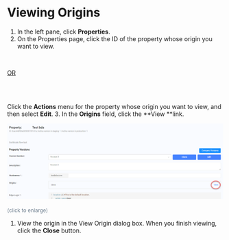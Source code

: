 <!--?xml version="1.0" encoding="utf-8"?-->

# Viewing Origins

1. In the left pane, click **Properties**.
2. On the Properties page, click the ID of the property whose origin you want to view.<br>

<br>

<u>OR</u>

<br>

<br>

Click the **Actions** menu for the property whose origin you want to view, and then select **Edit**.
3. In the **Origins** field, click the **View **link. <br>


<!-- -->

![null](<../Resources/Images/Page - View Origins.png>)

<span style="color: #708090; font-size: 9pt;">(click to enlarge)</span>

1. View the origin in the View Origin dialog box. When you finish viewing, click the **Close** button.

<!-- -->

